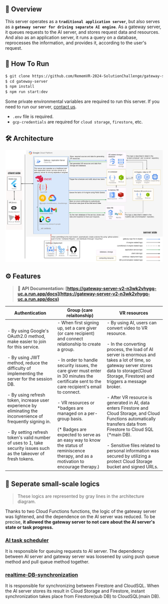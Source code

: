 ## 🔎 Overview

This server operates as a **`traditional application server`**, but also serves as a **`gateway server for driving separate AI engine`**. As a gateway server, it queues requests to the AI server, and stores request data and resources. And also as an application server, it runs a query on a database, reprocesses the information, and provides it, according to the user's request.

## 🤔 How To Run

```bash
$ git clone https://github.com/RememVR-2024-SolutionChallenge/gateway-server.git
$ cd gateway-server
$ npm install
$ npm run start:dev
```

Some private environmental variables are required to run this server. If you need to run our server, [contact us](mailto:wooguijung@korea.ac.kr).

- `.env` file is required.
- `gcp-credentials` are required for `cloud storage`, `firestore`, etc.

## 🛠 Architecture

![architecture](./docs/assets/architecture.jpg)

## ⚙️ Features

> 📲 **API Documentation: [https://gateway-server-v2-n3wk2vhygq-uc.a.run.app/docs](https://gateway-server-v2-n3wk2vhygq-uc.a.run.app/docs)**

| Authentication                                                                                                                                                                                                                                                                                                                                                                                                                          | Group (care relaitonship)                                                                                                                                                                                                                                                                                                                                                                                                                                                                         | VR resources                                                                                                                                                                                                                                                                                                                                                                                                                                                                                                                                                                            |
| --------------------------------------------------------------------------------------------------------------------------------------------------------------------------------------------------------------------------------------------------------------------------------------------------------------------------------------------------------------------------------------------------------------------------------------- | ------------------------------------------------------------------------------------------------------------------------------------------------------------------------------------------------------------------------------------------------------------------------------------------------------------------------------------------------------------------------------------------------------------------------------------------------------------------------------------------------- | --------------------------------------------------------------------------------------------------------------------------------------------------------------------------------------------------------------------------------------------------------------------------------------------------------------------------------------------------------------------------------------------------------------------------------------------------------------------------------------------------------------------------------------------------------------------------------------- |
| - By using Google's OAuth2.0 method, make easier to join for this service. <br/><br/> - By using JWT method, reduce the difficulty of implementing the server for the session DB. <br/><br/>- By using refresh token, increase user experience by eliminating the inconvenience of frequently signing in. <br/><br/> - By setting refresh token's valid number of uses to 1, take security issues such as the takeover of fresh tokens. | - When first signing up, set a care giver (or care recipient) and connect relationship to create a group. <br/><br/> - In order to handle security issues, the care giver must enter in 30 minutes the certificate sent to the care recipient's email to connect. <br/><br/> - VR resources or \*badges are managed on a per-group basis. <br/><br/> (\* Badges are expected to serve as an easy way to know the status of reminiscence therapy, and as a motivation to encourage therapy.) <br/> | - By using AI, users can convert video to VR resource. <br/><br/> - In the converting process, the load of AI server is enormous and takes a lot of time, so gateway server stores data to storage(Cloud Storage, Firestore) and triggers a message broker. <br/><br/> - After VR resource is generated in AI, data enters Firestore and Cloud Storage, and Cloud Functions automatically transfers data from Firestore to Cloud SQL (\*main DB). <br/><br/> - Sensitive files related to personal information was secured by utilizing a protect Cloud Storage bucket and signed URLs. |

## 🔧 Seperate small-scale logics

> These logics are represented by gray lines in the architecture diagram.

Thanks to two Cloud Functions functions, the logic of the gateway server was lightened, and the dependence on the AI server was reduced. To be precise, **it allowed the gateway server to not care about the AI server's state or task progress.**

### [AI task scheduler](https://github.com/RememberMe-2024-SolutionChallenge/AI-task-scheduler)

It is responsible for queuing requests to AI server. The dependency between AI server and gateway server was loosened by using push queue method and pull queue method together.

### [realtime-DB-synchronization](https://github.com/RememberMe-2024-SolutionChallenge/realtime-DB-synchronization)

It is responsible for synchronizing between Firestore and CloudSQL. When the AI server stores its result in Cloud Storage and Firestore, instant synchronization takes place from Firestore(sub DB) to CloudSQL(main DB).
